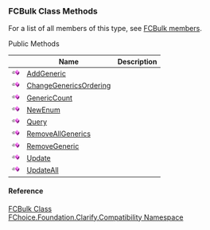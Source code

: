 ﻿### FCBulk Class Methods

For a list of all members of this type, see [FCBulk members](FChoice.Foundation.Clarify.Compatibility~FChoice.Foundation.Clarify.Compatibility.FCBulk_members.md).

Public Methods

|   | Name | Description |
| --- | --- | --- |
| ![Public Method](dotnetimages/publicMethod.png) | [AddGeneric](FChoice.Foundation.Clarify.Compatibility~FChoice.Foundation.Clarify.Compatibility.FCBulk~AddGeneric.md) |   |
| ![Public Method](dotnetimages/publicMethod.png) | [ChangeGenericsOrdering](FChoice.Foundation.Clarify.Compatibility~FChoice.Foundation.Clarify.Compatibility.FCBulk~ChangeGenericsOrdering.md) |   |
| ![Public Method](dotnetimages/publicMethod.png) | [GenericCount](FChoice.Foundation.Clarify.Compatibility~FChoice.Foundation.Clarify.Compatibility.FCBulk~GenericCount.md) |   |
| ![Public Method](dotnetimages/publicMethod.png) | [NewEnum](FChoice.Foundation.Clarify.Compatibility~FChoice.Foundation.Clarify.Compatibility.FCBulk~NewEnum.md) |   |
| ![Public Method](dotnetimages/publicMethod.png) | [Query](FChoice.Foundation.Clarify.Compatibility~FChoice.Foundation.Clarify.Compatibility.FCBulk~Query.md) |   |
| ![Public Method](dotnetimages/publicMethod.png) | [RemoveAllGenerics](FChoice.Foundation.Clarify.Compatibility~FChoice.Foundation.Clarify.Compatibility.FCBulk~RemoveAllGenerics.md) |   |
| ![Public Method](dotnetimages/publicMethod.png) | [RemoveGeneric](FChoice.Foundation.Clarify.Compatibility~FChoice.Foundation.Clarify.Compatibility.FCBulk~RemoveGeneric.md) |   |
| ![Public Method](dotnetimages/publicMethod.png) | [Update](FChoice.Foundation.Clarify.Compatibility~FChoice.Foundation.Clarify.Compatibility.FCBulk~Update.md) |   |
| ![Public Method](dotnetimages/publicMethod.png) | [UpdateAll](FChoice.Foundation.Clarify.Compatibility~FChoice.Foundation.Clarify.Compatibility.FCBulk~UpdateAll.md) |   |





#### Reference

[FCBulk Class](FChoice.Foundation.Clarify.Compatibility~FChoice.Foundation.Clarify.Compatibility.FCBulk.md)  
[FChoice.Foundation.Clarify.Compatibility Namespace](FChoice.Foundation.Clarify.Compatibility~FChoice.Foundation.Clarify.Compatibility_namespace.md)